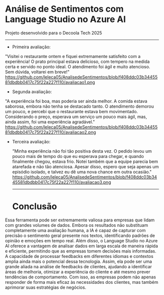 # Análise de Sentimentos com Language Studio no Azure AI
Projeto desenvolvido para o Decoola Tech 2025
________________________________________________________________________________________________________________________________
* Primeira avaliação:

"Visitei o restaurante ontem e fiquei extremamente satisfeito com a experiência! O prato principal estava delicioso, com tempero na medida certa e servido no ponto ideal. O atendimento foi ágil e muito atencioso. Sem dúvida, voltarei em breve!"
https://github.com/leleca05/AnalisedeSentimentos/blob/f408ddc03b3445581dbdbb0417c75f22a227f110/avaliacao1.png

* Segunda avaliação:

"A experiência foi boa, mas poderia ser ainda melhor. A comida estava saborosa, embora não tenha se destacado tanto. O atendimento demorou um pouco, e percebi que o restaurante estava bem movimentado. Considerando o preço, esperava um serviço um pouco mais ágil, mas, ainda assim, foi uma experiência agradável."
https://github.com/leleca05/AnalisedeSentimentos/blob/f408ddc03b3445581dbdbb0417c75f22a227f110/avaliacao2.png

* Terceira avaliação:

  "Minha experiência não foi tão positiva desta vez. O pedido levou um pouco mais de tempo do que eu esperava para chegar, e quando finalmente chegou, estava frio. Notei também que a equipe parecia bem atarefada e não tão atenciosa. Apesar disso, espero que seja apenas um episódio isolado, e talvez eu dê uma nova chance em outra ocasião."
  https://github.com/leleca05/AnalisedeSentimentos/blob/f408ddc03b3445581dbdbb0417c75f22a227f110/avaliacao3.png
  _____________________________________________________________________________________________________________________________
  # Conclusão
Essa ferramenta pode ser extremamente valiosa para empresas que lidam com grandes volumes de dados. Embora os resultados não substituam completamente uma avaliação humana, a IA é capaz de capturar com precisão o sentimento geral presente nos textos, identificando padrões de opinião e emoções em tempo real. Além disso, o Language Studio no Azure AI oferece a vantagem de analisar dados em larga escala de maneira rápida e eficiente, permitindo que as empresas tomem decisões mais informadas. A capacidade de processar feedbacks em diferentes idiomas e contextos amplia ainda mais o potencial dessa tecnologia. Assim, ela pode ser uma grande aliada na análise de feedbacks de clientes, ajudando a identificar áreas de melhoria, otimizar a experiência do cliente e até mesmo prever tendências de comportamento. Com isso, as empresas podem não apenas responder de forma mais eficaz às necessidades dos clientes, mas também aprimorar suas estratégias de negócios.
